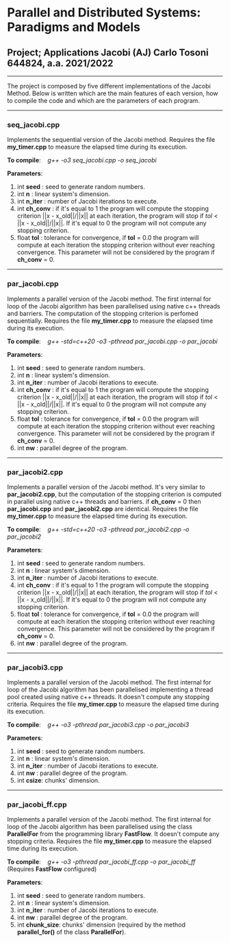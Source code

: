 

# Parallel and Distributed Systems: Paradigms and Models #

## Project; Applications Jacobi (AJ) Carlo Tosoni 644824, a.a. 2021/2022 ##

---

The project is composed by five different implementations of the Jacobi Method. Below is written which are the main features of each version, how to compile the code and which are the parameters of each program.

---

### seq_jacobi.cpp ###

Implements the sequential version of the Jacobi method. Requires the file __my_timer.cpp__ to measure the elapsed time during its execution.

__To compile__:&nbsp; &nbsp; _g++ -o3 seq_jacobi.cpp -o seq_jacobi_

__Parameters__:

1. int __seed__ : seed to generate random numbers.
2. int __n__ : linear system's dimension.
3. int __n_iter__ : number of Jacobi iterations to execute.
4. int __ch_conv__ : if it's equal to 1 the program will compute the stopping criterion ||x - x_old||/||x|| at each iteration, the program will stop if _tol_ < ||x - x_old||/||x||. If it's equal to 0 the program will not compute any stopping criterion.
5. float __tol__ : tolerance for convergence, if __tol__ = 0.0  the program will compute at each iteration the stopping criterion without ever reaching convergence. This parameter will not be considered by the program if __ch_conv__ = 0.

---

### par_jacobi.cpp 

Implements a parallel version of the Jacobi method. The first internal for loop of the Jacobi algorithm has been parallelised using native c++ threads and barriers. The computation of the stopping criterion is perfomed sequentially. Requires the file __my_timer.cpp__ to measure the elapsed time during its execution.

__To compile__:&nbsp; &nbsp; _g++ -std=c++20 -o3 -pthread par_jacobi.cpp -o par_jacobi_

__Parameters__:

1. int __seed__ : seed to generate random numbers.
2. int __n__ : linear system's dimension.
3. int __n_iter__ : number of Jacobi iterations to execute.
4. int __ch_conv__ : if it's equal to 1 the program will compute the stopping criterion ||x - x_old||/||x|| at each iteration, the program will stop if _tol_ < ||x - x_old||/||x||. If it's equal to 0 the program will not compute any stopping criterion.
5. float __tol__ : tolerance for convergence, if __tol__ = 0.0  the program will compute at each iteration the stopping criterion without ever reaching convergence. This parameter will not be considered by the program if __ch_conv__ = 0.
6. int __nw__ : parallel degree of the program. 


---

### par_jacobi2.cpp

Implements a parallel version of the Jacobi method. It's very similar to __par_jacobi2.cpp__, but the computation of the stopping criterion is computed in parallel using native c++ threads and barriers. if __ch_conv__ = 0 then __par_jacobi.cpp__ and __par_jacobi2.cpp__ are identical. Requires the file __my_timer.cpp__ to measure the elapsed time during its execution.

__To compile__:&nbsp; &nbsp; _g++ -std=c++20 -o3 -pthread par_jacobi2.cpp -o par_jacobi2_

__Parameters__:

1. int __seed__ : seed to generate random numbers.
2. int __n__ : linear system's dimension.
3. int __n_iter__ : number of Jacobi iterations to execute.
4. int __ch_conv__ : if it's equal to 1 the program will compute the stopping criterion ||x - x_old||/||x|| at each iteration, the program will stop if _tol_ < ||x - x_old||/||x||. If it's equal to 0 the program will not compute any stopping criterion.
5. float __tol__ : tolerance for convergence, if __tol__ = 0.0  the program will compute at each iteration the stopping criterion without ever reaching convergence. This parameter will not be considered by the program if __ch_conv__ = 0.
6. int __nw__ : parallel degree of the program. 

---

### par_jacobi3.cpp

Implements a parallel version of the Jacobi method. The first internal for loop of the Jacobi algorithm has been parallelised implementing a thread pool created using native c++ threads. It doesn't compute any stopping criteria. Requires the file __my_timer.cpp__ to measure the elapsed time during its execution.

__To compile__:&nbsp; &nbsp; _g++ -o3 -pthread par_jacobi3.cpp -o par_jacobi3_

__Parameters__:

1. int __seed__ : seed to generate random numbers.
2. int __n__ : linear system's dimension.
3. int __n_iter__ : number of Jacobi iterations to execute.
4. int __nw__ : parallel degree of the program. 
5. int __csize__: chunks' dimension.

---

### par_jacobi_ff.cpp

Implements a parallel version of the Jacobi method. The first internal for loop of the Jacobi algorithm has been parallelised using the class __ParallelFor__ from the programming library __FastFlow__. It doesn't compute any stopping criteria. Requires the file __my_timer.cpp__ to measure the elapsed time during its execution.

__To compile__:&nbsp; &nbsp; _g++ -o3 -pthread par_jacobi_ff.cpp -o par_jacobi_ff_&nbsp; &nbsp; &nbsp; &nbsp; (Requires __FastFlow__ configured)

__Parameters__:

1. int __seed__ : seed to generate random numbers.
2. int __n__ : linear system's dimension.
3. int __n_iter__ : number of Jacobi iterations to execute.
4. int __nw__ : parallel degree of the program. 
5. int __chunk_size__: chunks' dimension (required by the method __parallel_for()__ of the class __ParallelFor__).



